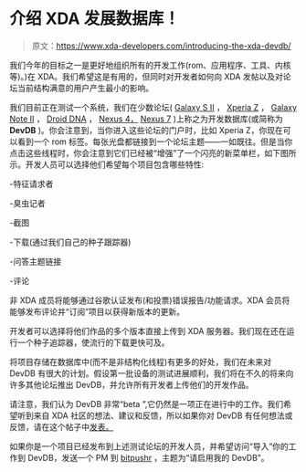 # 介绍 XDA 发展数据库！

> 原文：<https://www.xda-developers.com/introducing-the-xda-devdb/>

我们今年的目标之一是更好地组织所有的开发工作(rom、应用程序、工具、内核等)。)在 XDA。我们希望这是有用的，但同时对开发者如何向 XDA 发帖以及对论坛当前结构满意的用户产生最小的影响。

我们目前正在测试一个系统，我们在少数论坛( [Galaxy S II](http://forum.xda-developers.com/forumdisplay.php?f=1055) ， [Xperia Z](http://forum.xda-developers.com/forumdisplay.php?f=2083) ， [Galaxy Note II](http://forum.xda-developers.com/forumdisplay.php?f=1790) ， [Droid DNA](http://forum.xda-developers.com/forumdisplay.php?f=1962) ， [Nexus 4，](http://forum.xda-developers.com/forumdisplay.php?f=1907) [Nexus 7](http://forum.xda-developers.com/forumdisplay.php?f=1673) )上称之为开发数据库(或简称为 **DevDB** )。你会注意到，当你进入这些论坛的门户时，比如 Xperia Z，你现在可以看到一个 rom 标签。每张光盘都链接到一个论坛主题——一如既往。但是当你点击这些线程时，你会注意到它们已经被“增强”了一个闪亮的新菜单栏，如下图所示。开发人员可以选择他们希望每个项目包含哪些特性:

-特征请求者

-臭虫记者

-截图

-下载(通过我们自己的种子跟踪器)

-问答主题链接

-评论

非 XDA 成员将能够通过谷歌认证发布(和投票)错误报告/功能请求。XDA 会员将能够发布评论并“订阅”项目以获得新版本的更新。

开发者可以选择将他们作品的多个版本直接上传到 XDA 服务器。我们现在还在运行一个种子追踪器，使流行的下载更快可及。

将项目存储在数据库中(而不是非结构化线程)有更多的好处，我们在未来对 DevDB 有很大的计划。假设第一批设备的测试进展顺利，我们将在不久的将来向许多其他论坛推出 DevDB，并允许所有开发者上传他们的开发作品。

请注意，我们认为 DevDB 非常“beta ”,它仍然是一项正在进行中的工作。我们希望听到来自 XDA 社区的想法、建议和反馈，所以如果你对 DevDB 有任何想法或反馈，请在这个帖子中[发表。](http://forum.xda-developers.com/showthread.php?p=43226083)

如果你是一个项目已经发布到上述测试论坛的开发人员，并希望访问“导入”你的工作到 DevDB，发送一个 PM 到 [bitpushr](http://forum.xda-developers.com/member.php?u=450224) ，主题为“请启用我的 DevDB”。